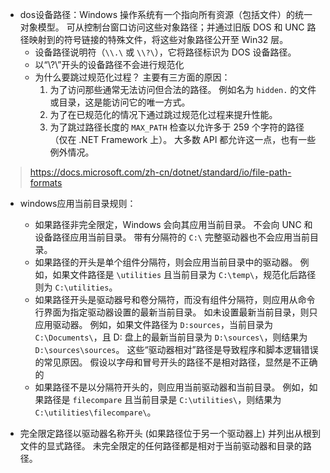 + dos设备路径：Windows 操作系统有一个指向所有资源（包括文件）的统一对象模型。 可从控制台窗口访问这些对象路径；并通过旧版 DOS 和 UNC 路径映射到的符号链接的特殊文件，将这些对象路径公开至 Win32 层。 
  + 设备路径说明符（`\\.\` 或 `\\?\`），它将路径标识为 DOS 设备路径。
  + 以“\\\?\”开头的设备路径不会进行规范化
  + 为什么要跳过规范化过程？ 主要有三方面的原因：
    1. 为了访问那些通常无法访问但合法的路径。 例如名为 `hidden.` 的文件或目录，这是能访问它的唯一方式。
    2. 为了在已规范化的情况下通过跳过规范化过程来提升性能。
    3. 为了跳过路径长度的 `MAX_PATH` 检查以允许多于 259 个字符的路径（仅在 .NET Framework 上）。 大多数 API 都允许这一点，也有一些例外情况。

> https://docs.microsoft.com/zh-cn/dotnet/standard/io/file-path-formats

+ windows应用当前目录规则：
  + 如果路径非完全限定，Windows 会向其应用当前目录。 不会向 UNC 和设备路径应用当前目录。 带有分隔符的 `C:\` 完整驱动器也不会应用当前目录。
  + 如果路径的开头是单个组件分隔符，则会应用当前目录中的驱动器。 例如，如果文件路径是 `\utilities` 且当前目录为 `C:\temp\`，规范化后路径则为 `C:\utilities`。
  + 如果路径开头是驱动器号和卷分隔符，而没有组件分隔符，则应用从命令行界面为指定驱动器设置的最新当前目录。 如未设置最新当前目录，则只应用驱动器。 例如，如果文件路径为 `D:sources`，当前目录为 `C:\Documents\`，且 D: 盘上的最新当前目录为 `D:\sources\`，则结果为 `D:\sources\sources`。 这些“驱动器相对”路径是导致程序和脚本逻辑错误的常见原因。 假设以字母和冒号开头的路径不是相对路径，显然是不正确的
  + 如果路径不是以分隔符开头的，则应用当前驱动器和当前目录。 例如，如果路径是 `filecompare` 且当前目录是 `C:\utilities\`，则结果为 `C:\utilities\filecompare\`。

+ 完全限定路径以驱动器名称开头 (如果路径位于另一个驱动器上) 并列出从根到文件的显式路径。 未完全限定的任何路径都是相对于当前驱动器和目录的路径。